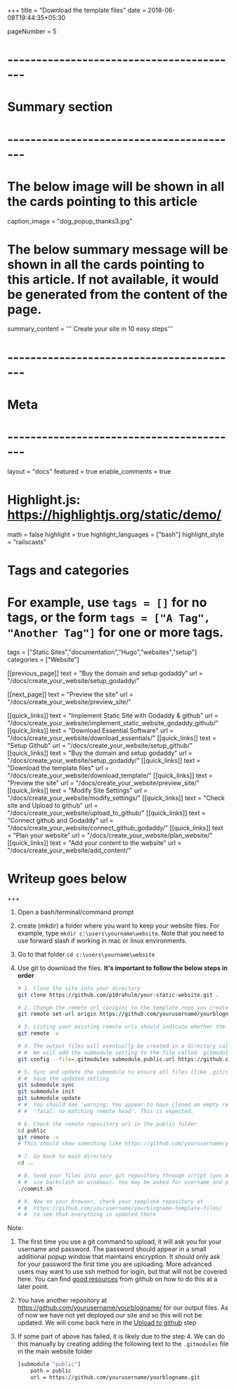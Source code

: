 +++
title = "Download the template files"
date = 2018-06-08T19:44:35+05:30

pageNumber = 5
# -----------------------------------------
# Summary section
# -----------------------------------------
# The below image will be shown in all the cards pointing to this article
caption_image = "dog_popup_thanks3.jpg"
# The below summary message will be shown in all the cards pointing to this article. If not available, it would be generated from the content of the page.
summary_content = '''
Create your site in 10 easy steps'''
# -----------------------------------------
# Meta
# -----------------------------------------
layout = "docs"
featured = true
enable_comments = true

# Highlight.js: https://highlightjs.org/static/demo/
math = false
highlight = true
highlight_languages = ["bash"]
highlight_style = "railscasts"

# Tags and categories
# For example, use `tags = []` for no tags, or the form `tags = ["A Tag", "Another Tag"]` for one or more tags.
tags = ["Static Sites","documentation","Hugo","websites","setup"]
categories = ["Website"]

[[previous_page]]
text = "Buy the domain and setup godaddy"
url = "/docs/create_your_website/setup_godaddy/"

[[next_page]]
text = "Preview the site"
url = "/docs/create_your_website/preview_site/"

[[quick_links]]
text = "Implement Static Site with Godaddy & github"
url = "/docs/create_your_website/implement_static_website_godaddy_github/"
[[quick_links]]
text = "Download Essential Software"
url = "/docs/create_your_website/download_essentials/"
[[quick_links]]
text = "Setup Github"
url = "/docs/create_your_website/setup_github/"
[[quick_links]]
text = "Buy the domain and setup godaddy"
url = "/docs/create_your_website/setup_godaddy/"
[[quick_links]]
text = "Download the template files"
url = "/docs/create_your_website/download_template/"
[[quick_links]]
text = "Preview the site"
url = "/docs/create_your_website/preview_site/"
[[quick_links]]
text = "Modify Site Settings"
url = "/docs/create_your_website/modify_settings/"
[[quick_links]]
text = "Check site and Upload to github"
url = "/docs/create_your_website/upload_to_github/"
[[quick_links]]
text = "Connect github and Godaddy"
url = "/docs/create_your_website/connect_github_godaddy/"
[[quick_links]]
text = "Plan your website"
url = "/docs/create_your_website/plan_website/"
[[quick_links]]
text = "Add your content to the website"
url = "/docs/create_your_website/add_content/"

# Writeup goes below
+++

1. Open a bash/terminal/command prompt
2. create (mkdir) a folder where you want to keep your website files. For example, type `mkdir c:\users\yourname\website`. Note that you need to use forward slash if working in mac or linux environments.
3. Go to that folder `cd c:\users\yourname\website`
4. Use git to download the files. **It's important to follow the below steps in order**

    ```bash
    # 1. Clone the site into your directory
    git clone https://github.com/p10rahulm/your-static-website.git .

    # 2. Change the remote url (origin) to the template repo you created
    git remote set-url origin https://github.com/yourusername/yourblogname-template-files.git

    # 3. Listing your existing remote urls should indicate whether the change was successful
    git remote -v

    # 4. The output files will eventually be created in a directory called 'public'.
    # #  We will add the submodule setting to the file called .gitmodules
    git config --file=.gitmodules submodule.public.url https://github.com/yourusername/yourblogname.git

    # 5. Sync and update the submodule to ensure all files (like .git/config) also 
    # #  have the updated setting
    git submodule sync
    git submodule init
    git submodule update
    # #  You should see 'warning: You appear to have cloned an empty repository.' and
    # #  'fatal: no matching remote head'. This is expected.

    # 6. Check the remote repository url in the public folder
    cd public
    git remote -v
    # This should show something like https://github.com/yourusername/yourblogname.git

    # 7. Go back to main directory
    cd ..

    # 8. Send your files into your git repository through script (you may have to
    # #  use backslash on windows). You may be asked for username and password now
    ./commit.sh

    # 9. Now on your browser, check your template repository at
    # #  https://github.com/yourusername/yourblogname-template-files/
    # #  to see that everything is updated there
    ```

Note:

1. The first time you use a git command to upload, it will ask you for your username and password. The password should appear in a small additional popup window that maintains encryption. It should only ask for your password the first time you are uploading. More advanced users may want to use ssh method for login, but that will not be covered here. You can find [good resources](https://help.github.com/articles/generating-a-new-ssh-key-and-adding-it-to-the-ssh-agent/) from github on how to do this at a later point.
2. You have another repository at https://github.com/yourusername/yourblogname/ for our output files. As of now we have not yet deployed our site and so this will not be updated. We will come back here in the [Upload to github](/docs/create_your_website/upload_to_github/) step
3. If some part of above has failed, it is likely due to the step 4. We can do this manually by creating adding the following text to the `.gitmodules` file in the main website folder

    ```bash
    [submodule "public"]
        path = public
        url = https://github.com/yourusername/yourblogname.git
    ```